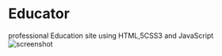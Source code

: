# Educator
professional Education site using HTML,5CSS3 and JavaScript
![screenshot](https://github.com/mdAliMaaz/Educator/assets/130007307/faa0418e-41fe-4277-93da-7d5aac28a8a4)
